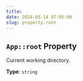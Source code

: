 ```yaml
---
title:
date: 2024-05-14 07:05:00
slug: property.root
---
```


## `App::root` Property
Current working directory.

**Type**: `string`
